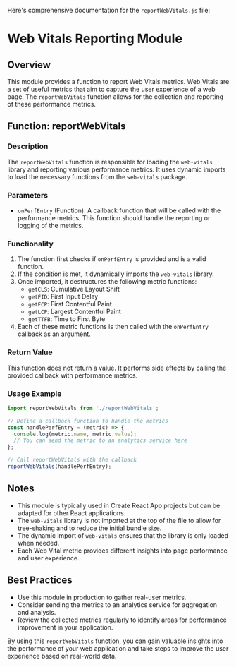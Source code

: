 Here's comprehensive documentation for the `reportWebVitals.js` file:

# Web Vitals Reporting Module

## Overview

This module provides a function to report Web Vitals metrics. Web Vitals are a set of useful metrics that aim to capture the user experience of a web page. The `reportWebVitals` function allows for the collection and reporting of these performance metrics.

## Function: reportWebVitals

### Description

The `reportWebVitals` function is responsible for loading the `web-vitals` library and reporting various performance metrics. It uses dynamic imports to load the necessary functions from the `web-vitals` package.

### Parameters

- `onPerfEntry` (Function): A callback function that will be called with the performance metrics. This function should handle the reporting or logging of the metrics.

### Functionality

1. The function first checks if `onPerfEntry` is provided and is a valid function.
2. If the condition is met, it dynamically imports the `web-vitals` library.
3. Once imported, it destructures the following metric functions:
   - `getCLS`: Cumulative Layout Shift
   - `getFID`: First Input Delay
   - `getFCP`: First Contentful Paint
   - `getLCP`: Largest Contentful Paint
   - `getTTFB`: Time to First Byte
4. Each of these metric functions is then called with the `onPerfEntry` callback as an argument.

### Return Value

This function does not return a value. It performs side effects by calling the provided callback with performance metrics.

### Usage Example

```javascript
import reportWebVitals from './reportWebVitals';

// Define a callback function to handle the metrics
const handlePerfEntry = (metric) => {
  console.log(metric.name, metric.value);
  // You can send the metric to an analytics service here
};

// Call reportWebVitals with the callback
reportWebVitals(handlePerfEntry);
```

## Notes

- This module is typically used in Create React App projects but can be adapted for other React applications.
- The `web-vitals` library is not imported at the top of the file to allow for tree-shaking and to reduce the initial bundle size.
- The dynamic import of `web-vitals` ensures that the library is only loaded when needed.
- Each Web Vital metric provides different insights into page performance and user experience.

## Best Practices

- Use this module in production to gather real-user metrics.
- Consider sending the metrics to an analytics service for aggregation and analysis.
- Review the collected metrics regularly to identify areas for performance improvement in your application.

By using this `reportWebVitals` function, you can gain valuable insights into the performance of your web application and take steps to improve the user experience based on real-world data.